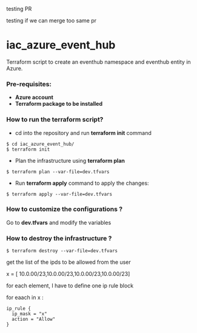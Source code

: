 testing PR

testing if we can merge too same pr

# iac_azure_event_hub

Terraform script to create an eventhub namespace and eventhub entity in Azure.

### Pre-requisites:

* <b> Azure account </b>
* <b> Terraform package to be installed </b>


### How to run the terraform script?

* cd into the repository and run <b>terraform init</b> command

```
$ cd iac_azure_event_hub/
$ terraform init

```

* Plan the infrastructure using <b>terraform plan</b>

```
$ terraform plan --var-file=dev.tfvars 
```

* Run <b>terraform apply</b> command to apply the changes:

```
$ terraform apply --var-file=dev.tfvars 

```

### How to customize the configurations ?

Go to <b>dev.tfvars</b> and modify the variables


### How to destroy the infrastructure ?

```
$ terraform destroy --var-file=dev.tfvars 
```


get the list of the ipds to be allowed from the user 

x = [ 10.0.00/23,10.0.00/23,10.0.00/23,10.0.00/23]

for each element, I have to define one ip rule block

for eaach in x :

    ip_rule {
      ip_mask = "x"
      action = "Allow"
    }
